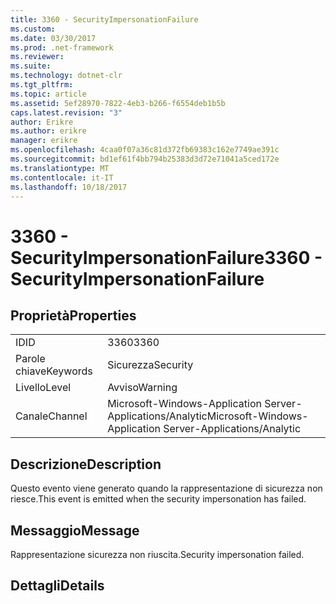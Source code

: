 ```yaml
---
title: 3360 - SecurityImpersonationFailure
ms.custom: 
ms.date: 03/30/2017
ms.prod: .net-framework
ms.reviewer: 
ms.suite: 
ms.technology: dotnet-clr
ms.tgt_pltfrm: 
ms.topic: article
ms.assetid: 5ef28970-7822-4eb3-b266-f6554deb1b5b
caps.latest.revision: "3"
author: Erikre
ms.author: erikre
manager: erikre
ms.openlocfilehash: 4caa0f07a36c81d372fb69383c162e7749ae391c
ms.sourcegitcommit: bd1ef61f4bb794b25383d3d72e71041a5ced172e
ms.translationtype: MT
ms.contentlocale: it-IT
ms.lasthandoff: 10/18/2017
---
```

# <a name="3360---securityimpersonationfailure"></a><span data-ttu-id="1fca0-102">3360 - SecurityImpersonationFailure</span><span class="sxs-lookup"><span data-stu-id="1fca0-102">3360 - SecurityImpersonationFailure</span></span>
## <a name="properties"></a><span data-ttu-id="1fca0-103">Proprietà</span><span class="sxs-lookup"><span data-stu-id="1fca0-103">Properties</span></span>  
  
|||  
|-|-|  
|<span data-ttu-id="1fca0-104">ID</span><span class="sxs-lookup"><span data-stu-id="1fca0-104">ID</span></span>|<span data-ttu-id="1fca0-105">3360</span><span class="sxs-lookup"><span data-stu-id="1fca0-105">3360</span></span>|  
|<span data-ttu-id="1fca0-106">Parole chiave</span><span class="sxs-lookup"><span data-stu-id="1fca0-106">Keywords</span></span>|<span data-ttu-id="1fca0-107">Sicurezza</span><span class="sxs-lookup"><span data-stu-id="1fca0-107">Security</span></span>|  
|<span data-ttu-id="1fca0-108">Livello</span><span class="sxs-lookup"><span data-stu-id="1fca0-108">Level</span></span>|<span data-ttu-id="1fca0-109">Avviso</span><span class="sxs-lookup"><span data-stu-id="1fca0-109">Warning</span></span>|  
|<span data-ttu-id="1fca0-110">Canale</span><span class="sxs-lookup"><span data-stu-id="1fca0-110">Channel</span></span>|<span data-ttu-id="1fca0-111">Microsoft-Windows-Application Server-Applications/Analytic</span><span class="sxs-lookup"><span data-stu-id="1fca0-111">Microsoft-Windows-Application Server-Applications/Analytic</span></span>|  
  
## <a name="description"></a><span data-ttu-id="1fca0-112">Descrizione</span><span class="sxs-lookup"><span data-stu-id="1fca0-112">Description</span></span>  
 <span data-ttu-id="1fca0-113">Questo evento viene generato quando la rappresentazione di sicurezza non riesce.</span><span class="sxs-lookup"><span data-stu-id="1fca0-113">This event is emitted when the security impersonation has failed.</span></span>  
  
## <a name="message"></a><span data-ttu-id="1fca0-114">Messaggio</span><span class="sxs-lookup"><span data-stu-id="1fca0-114">Message</span></span>  
 <span data-ttu-id="1fca0-115">Rappresentazione sicurezza non riuscita.</span><span class="sxs-lookup"><span data-stu-id="1fca0-115">Security impersonation failed.</span></span>  
  
## <a name="details"></a><span data-ttu-id="1fca0-116">Dettagli</span><span class="sxs-lookup"><span data-stu-id="1fca0-116">Details</span></span>
